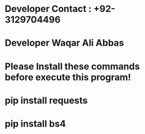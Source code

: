 # Developer Contact : +92-3129704496
# Developer Waqar Ali Abbas
# Please Install these commands before execute this program!
# pip install requests
# pip install bs4
